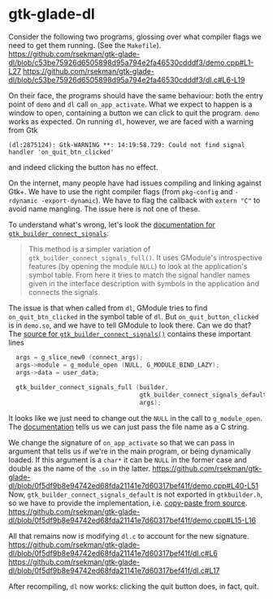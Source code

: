 # gtk-glade-dl

Consider the following two programs, glossing over what compiler flags we need to get them running. (See the `Makefile`).
https://github.com/rsekman/gtk-glade-dl/blob/c53be75926d6505898d95a794e2fa46530cdddf3/demo.cpp#L1-L27
https://github.com/rsekman/gtk-glade-dl/blob/c53be75926d6505898d95a794e2fa46530cdddf3/dl.c#L6-L19

On their face, the programs should have the same behaviour: both the entry point of `demo` and `dl` call `on_app_activate`.
What we expect to happen is a window to open, containing a button we can click to quit the program. `demo` works as expected.
On running `dl`, however, we are faced with a warning from Gtk
```
(dl:2875124): Gtk-WARNING **: 14:19:58.729: Could not find signal handler 'on_quit_btn_clicked'
```
and indeed clicking the button has no effect.

On the internet, many people have had issues compiling and linking against Gtk+.
We have to use the right compiler flags (from `pkg-config` and `-rdynamic -export-dynamic`).
We have to flag the callback with `extern "C"` to avoid name mangling.
The issue here is not one of these.

To understand what's wrong, let's look the [documentation for `gtk_builder_connect_signals`](https://www.csparks.com/gtk2-html-2.24.33/GtkBuilder.html#gtk-builder-connect-signals):
> This method is a simpler variation of `gtk_builder_connect_signals_full()`. It uses GModule's introspective features (by opening the module `NULL`) to look at the application's symbol table. From here it tries to match the signal handler names given in the interface description with symbols in the application and connects the signals.

The issue is that when called from `dl`, GModule tries to find `on_quit_btn_clicked` in the symbol table of `dl`.
But `on_quit_button_clicked` is in `demo.so`, and we have to tell GModule to look there.
Can we do that? The [source for `gtk_builder_connect_signals()`](https://gitlab.gnome.org/GNOME/gtk/-/blob/gtk-2-24/gtk/gtkbuilder.c#L1019) contains these important lines
```C
  args = g_slice_new0 (connect_args);
  args->module = g_module_open (NULL, G_MODULE_BIND_LAZY);
  args->data = user_data;
  
  gtk_builder_connect_signals_full (builder,
                                    gtk_builder_connect_signals_default,
                                    args);
```
It looks like we just need to change out the `NULL` in the call to `g_module_open`.
The [documentation](https://docs.gtk.org/gmodule/type_func.Module.open.html) tells us we can just pass the file name as a C string.

We change the signature of `on_app_activate` so that we can pass in argument that tells us if we're in the main program, or being dynamically loaded.
If this argument is a `char*` it can be `NULL` in the former case and double as the name of the `.so` in the latter.
https://github.com/rsekman/gtk-glade-dl/blob/0f5df9b8e94742ed68fda21141e7d60317bef41f/demo.cpp#L40-L51
Now, `gtk_builder_connect_signals_default` is not exported in `gtkbuilder.h`, so we have to provide the implementation, i.e. [copy-paste from source](https://gitlab.gnome.org/GNOME/gtk/-/blob/gtk-2-24/gtk/gtkbuilder.c#L972).
https://github.com/rsekman/gtk-glade-dl/blob/0f5df9b8e94742ed68fda21141e7d60317bef41f/demo.cpp#L15-L16

All that remains now is modifying `dl.c` to account for the new signature.
https://github.com/rsekman/gtk-glade-dl/blob/0f5df9b8e94742ed68fda21141e7d60317bef41f/dl.c#L6
https://github.com/rsekman/gtk-glade-dl/blob/0f5df9b8e94742ed68fda21141e7d60317bef41f/dl.c#L17

After recompiling, `dl` now works: clicking the quit button does, in fact, quit.
